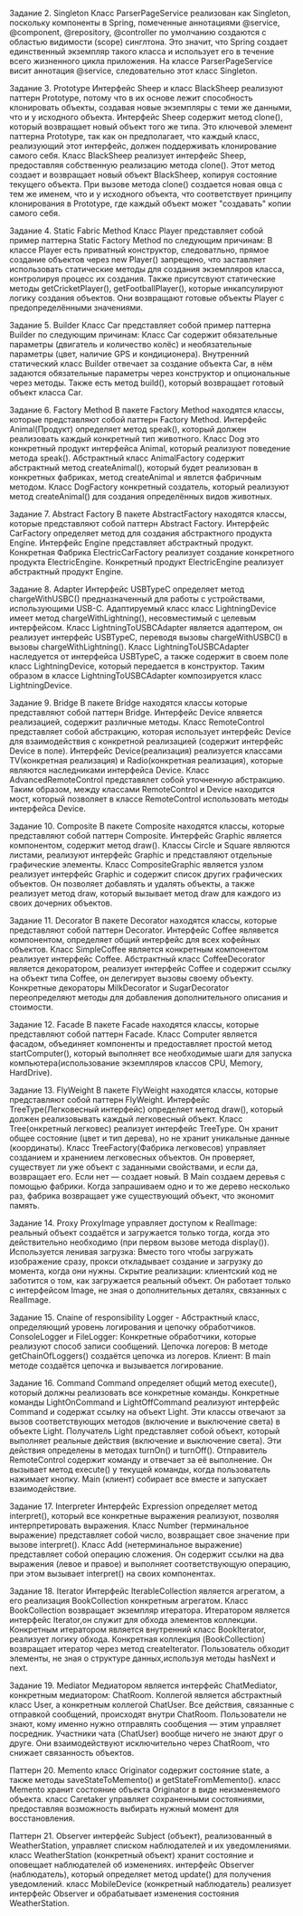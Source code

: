 ﻿Задание 2. Singleton
Класс ParserPageService реализован как Singleton, поскольку компоненты в Spring, помеченные аннотациями @service, @component, @repository, @controller по умолчанию создаются с областью видимости (scope) синглтона.
Это значит, что Spring создает единственный экземпляр такого класса и использует его в течение всего жизненного цикла приложения.
На классе ParserPageService висит аннотация @service, следовательно этот класс Singleton.


Задание 3. Prototype
Интерфейс Sheep и класс BlackSheep реализуют паттерн Prototype, потому что в их основе лежит способность клонировать объекты, создавая новые экземпляры с теми же данными, что и у исходного объекта. 
Интерфейс Sheep содержит метод clone(), который возвращает новый объект того же типа. Это ключевой элемент паттерна Prototype, так как он предполагает, что каждый класс, реализующий этот интерфейс, должен поддерживать клонирование самого себя. 
Класс BlackSheep реализует интерфейс Sheep, предоставляя собственную реализацию метода clone(). Этот метод создает и возвращает новый объект BlackSheep, копируя состояние текущего объекта.
При вызове метода clone() создается новая овца с тем же именем, что и у исходного объекта, что соответствует принципу клонирования в Prototype, где каждый объект может "создавать" копии самого себя.


Задание 4. Static Fabric Method
Класс Player представляет собой пример паттерна Static Factory Method по следующим причинам:
В классе Player есть приватный конструктор, следоватльно, прямое создание объектов через new Player() запрещено, что заставляет использовать статические методы для создания экземпляров класса, контролируя процесс их создания.
Также присутсвуют статические методы getCricketPlayer(), getFootballPlayer(), которые инкапсулируют логику создания объектов. Они возвращают готовые объекты Player с предопределёнными значениями.


Задание 5. Builder
Класс Car представляет собой пример паттерна Builder по следующим причинам:
Класс Car содержит обязательные параметры (двигатель и количество колёс) и необязательные параметры (цвет, наличие GPS и кондиционера).
Внутренний статический класс Builder отвечает за создание объекта Car, в нём задаются обязательные параметры через конструктор и опциональные через методы. 
Также есть метод build(), который возвращает готовый объект класса Car. 


Задание 6. Factory Method
В пакете Factory Method находятся классы, которые представляют собой паттерн Factory Method.
Интерфейс Animal(Продукт) определяет метод speak(), который должен реализовать каждый конкретный тип животного.
Класс Dog это конкретный продукт интерфейса Animal, который реализуют поведение метода speak().
Абстрактный класс AnimalFactory содержит абстрактный метод createAnimal(), который будет реализован в конкретных фабриках, метод createAnimal и явлется фабричным методом.
Класс DogFactory конкретный создатель, который реализуют метод createAnimal() для создания определённых видов животных.


Задание 7. Abstract Factory
В пакете AbstractFactory находятся классы, которые представляют собой паттерн Abstract Factory.
Интерфейс CarFactory определяет метод для создания абстрактного продукта Engine.
Интерфейс Engine представляет абстрактный продукт.
Конкретная Фабрика ElectricCarFactory реализует создание конкретного продукта ElectricEngine.
Конкретный продукт ElectricEngine реализует абстрактный продукт Engine.


Задание 8. Adapter
Интерфейс USBTypeC определяет метод chargeWithUSBC() предназначенный для работы с устройствами, использующими USB-C.
Адаптируемый класс класс LightningDevice имеет метод chargeWithLightning(), несовместимый с целевым интерфейсом.
Класс LightningToUSBCAdapter является адаптером, он реализует интерфейс USBTypeC, переводя вызовы chargeWithUSBC() в вызовы chargeWithLightning().
Класс LightningToUSBCAdapter наследуется от интерфейса USBTypeC, а также содержит в своем поле класс LightningDevice, который передается в конструктор.
Таким образом в классе LightningToUSBCAdapter композируется класс LightningDevice.


Задание 9. Bridge
В пакете Bridge находятся классы которые представляют собой паттерн Bridge.
Интерфейс Device ялвяется реализацией, содержит различные методы.
Класс RemoteControl представляет собой абстракцию, которая использует интерфейс Device для взаимодействия с конкретной реализацией (содержит интерфейс Device в поле).
Интерфейс Device(реализация) реализуется классами TV(конкретная реализация) и Radio(конкретная реализация), которые являются наследниками интерфейса Device.
Класс AdvancedRemoteControl представялет собой уточненную абстракцию. Таким образом, между классами RemoteControl и Device находится мост, который позволяет в классе RemoteControl использовать методы интерфейса Device.


Задание 10. Composite
В пакете Composite находятся классы, которые представляют собой паттерн Composite.
Интерфейс Graphic является компонентом, содержит метод draw().
Классы Circle и Square являются листами, реализуют интерфейс Graphic и представляют отдельные графические элементы. 
Класс CompositeGraphic является узлом реализует интерфейс Graphic и содержит список других графических объектов. Он позволяет добавлять и удалять объекты, а также реализует метод draw, который вызывает метод draw для каждого из своих дочерних объектов.


Задание 11. Decorator
В пакете Decorator находятся классы, которые представляют собой паттерн Decorator.
Интерфейс Coffee являвется компонентом, определяет общий интерфейс для всех кофейных объектов.
Класс SimpleCoffee является конкретным компонентом реализует интерфейс Coffee.
Абстрактный класс CoffeeDecorator является декоратором, реализует интерфейс Coffee и содержит ссылку на объект типа Coffee, он делегирует вызовы своему объекту.
Конкретные декораторы MilkDecorator и SugarDecorator переопределяют методы для добавления дополнительного описания и стоимости.


Задание 12. Facade
В пакете Facade находятся классы, которые представляют собой паттерн Facade.
Класс Computer является фасадом, объединяет компоненты и предоставляет простой метод startComputer(), который выполняет все необходимые шаги для запуска компьютера(использование экземпляров классов CPU, Memory, HardDrive).


Задание 13. FlyWeight
В пакете FlyWeight находятся классы, которые представляют собой паттерн FlyWeight.
Интерфейс TreeType(Легковесный интерфейс) определяет метод draw(), который должен реализовывать каждый легковесный объект.
Класс Tree(онкретный легковес) реализует интерфейс TreeType. Он хранит общее состояние (цвет и тип дерева), но не хранит уникальные данные (координаты).
Класс TreeFactory(Фабрика легковесов) управляет созданием и хранением легковесных объектов. Он проверяет, существует ли уже объект с заданными свойствами, и если да, возвращает его. Если нет — создает новый.
В Main создаем деревья с помощью фабрики. Когда запрашиваем одно и то же дерево несколько раз, фабрика возвращает уже существующий объект, что экономит память.


Задание 14. Proxy
ProxyImage управляет доступом к RealImage: реальный объект создаётся и загружается только тогда, когда это действительно необходимо (при первом вызове метода display()).
Используется ленивая загрузка: Вместо того чтобы загружать изображение сразу, прокси откладывает создание и загрузку до момента, когда они нужны. 
Скрытие реализации: клиентский код не заботится о том, как загружается реальный объект. Он работает только с интерфейсом Image, не зная о дополнительных деталях, связанных с RealImage.


Задание 15. Cnaine of responsibility
Logger - Абстрактный класс, определяющий уровень логирования и цепочку обработчиков.
ConsoleLogger и FileLogger: Конкретные обработчики, которые реализуют способ записи сообщений.
Цепочка логеров: В методе getChainOfLoggers() создаётся цепочка из логеров.
Клиент: В main методе создаётся цепочка и вызывается логирование.


Задание 16. Command
Command определяет общий метод execute(), который должны реализовать все конкретные команды.
Конкретные команды LightOnCommand и LightOffCommand реализуют интерфейс Command и содержат ссылку на объект Light. Эти классы отвечают за вызов соответствующих методов (включение и выключение света) в объекте Light.
Получатель Light представляет собой объект, который выполняет реальные действия (включение и выключение света). Эти действия определены в методах turnOn() и turnOff().
Отправитель RemoteControl содержит команду и отвечает за её выполнение. Он вызывает метод execute() у текущей команды, когда пользователь нажимает кнопку.
Main (клиент) собирает все вместе и запускает взаимодействие.


Задание 17. Interpreter
Интерфейс Expression определяет метод interpret(), который все конкретные выражения реализуют, позволяя интерпретировать выражения.
Класс Number (терминальное выражение) представляет собой число, возвращает свое значение при вызове interpret().
Класс Add (нетерминальное выражение) представляет собой операцию сложения. Он содержит ссылки на два выражения (левое и правое) и выполняет соответствующую операцию, при этом вызывает interpret() на своих компонентах.


Задание 18. Iterator
Интерфейс IterableCollection является агрегатом, а его реализация BookCollection конкретным агрегатом.
Класс BookCollection возвращает экземпляр итератора.
Итератором является интерфейс Iterator,он служит для обхода элементов коллекции.
Конкретным итератором является внутренний класс BookIterator, реализует логику обхода.
Конкретная коллекция (BookCollection) возвращает итератор через метод createIterator.
Пользователь обходит элементы, не зная о структуре данных,используя методы hasNext и next.


Задание 19. Mediator
Медиатором является интерфейс ChatMediator, конкретным медиатором: ChatRoom.
Коллегой является абстрактный класс User, а конкретным коллегой ChatUser.
Все действия, связанные с отправкой сообщений, происходят внутри ChatRoom. 
Пользователи не знают, кому именно нужно отправлять сообщения — этим управляет посредник.
Участники чата (ChatUser) вообще ничего не знают друг о друге. Они взаимодействуют исключительно через ChatRoom, что снижает связанность объектов.


Паттерн 20. Memento
класс Originator содержит состояние state, а также методы saveStateToMemento() и getStateFromMemento().
класс Memento хранит состояние объекта Originator в виде неизменяемого объекта.
класс Caretaker управляет сохраненными состояниями, предоставляя возможность выбирать нужный момент для восстановления.


Паттерн 21. Observer
интерфейс Subject (объект), реализованный в WeatherStation, управляет списком наблюдателей и их уведомлениями.
класс WeatherStation (конкретный объект) хранит состояние и оповещает наблюдателей об изменениях.
интерфейс Observer (наблюдатель), который определяет метод update() для получения уведомлений.
класс MobileDevice (конкретный наблюдатель) реализует интерфейс Observer и обрабатывает изменения состояния WeatherStation.



